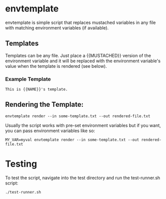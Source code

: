 # envtemplate

envtemplate is simple script that replaces mustached variables in any file 
with matching environment variables (if available).

## Templates

Templates can be any file. Just place a {{MUSTACHED}} version of the environment
variable and it will be replaced with the environment variable's value when the
template is rendered (see below).

### Example Template

```
This is {{NAME}}'s template.
```

## Rendering the Template:

```
envtemplate render --in some-template.txt --out rendered-file.txt
```

Usually the script works with pre-set environment variables but if you want, you
can pass environment variables like so:

```
MY_VAR=myval envtemplate render --in some-template.txt --out rendered-file.txt
```

# Testing

To test the script, navigate into the test directory and run the test-runner.sh
script:

```
./test-runner.sh
```


